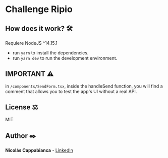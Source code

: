 # Challenge Ripio

## How does it work? :hammer_and_wrench:

Requiere NodeJS ^14.15.1

* run `yarn` to install the dependencies. 
* run `yarn dev` to run the development environment. 

## IMPORTANT :warning:
in `/components/SendForm.tsx`, inside the handleSend function, 
you will find a comment that allows you to test the app's UI without a real API. 

## License :balance_scale:
MIT 

## Author :black_nib:
**Nicolás Cappabianca** - [LinkedIn](https://www.linkedin.com/in/nicolascappabianca/)